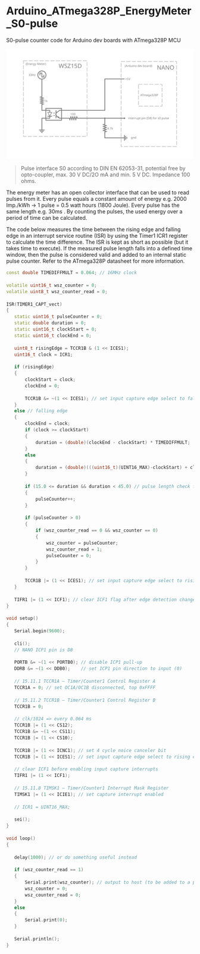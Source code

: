 # Arduino_ATmega328P_EnergyMeter_S0-pulse
S0-pulse counter code for Arduino dev boards with ATmega328P MCU

[<img src="circuit.svg">](https://www.falstad.com/circuit/circuitjs.html?ctz=CQAgjCAMB0l3BWEBmaBOMAmLAOZa0cwFltkQFIKKqEBTAWjDACgAWSAdhUjZ7+QJM-cCwBOIDlWTIAbJNkC5UcHBYAlEZkwDe4WVSrCZ1Q1GgIWAcxEz5yPchx9D1igclh5iqmy8rIFgB3STgRBA8HFw0KNGEwTm8I8ESA0NMAi3EtHVs9KjB4YIUleQQsFGVAiQjpZVrPeV9ONRDy43rIquKGuxAfSqaWACMQbRxVYTYcbj9XAA8UTgmwEzZOJFX5PlyAdQBlAC1iABEWRdkEJGQOECJpNnI+CoBLADsAFzoxMQBXAAcPgAdADO-3eoIAFCccABKUEAMwA9mJQSDIKD-r8ADYgug9DwJMqRfLnfqybZgND9HDbbSScDCKxvAAmI36mHkhSQOCEknKUAJBVSCDiKSGi04nHiTjufnA8p2fAAcgBBZUAeTJiggWG4nHW4AcDIqkNVYhZv3eSNBLLoADdQcMkQBDC2wsmYWXManIMArenPYSQgCib2+VgAnqCALJ0L5iD2SwpjNjyZbCHTUoMgVUAFQAtnQrC7SDgAArs2RobhUiacNDkTAzQVI8AQRQqDgEVTmeCQGuXWSYJBGdsoFhAA)

>Pulse interface S0 according to DIN EN 62053-31, potential free by opto-coupler, max. 30 V DC/2O mA and min. 5 V DC.
Impedance 100 ohms.

The energy meter has an open collector interface that can be used to read pulses from it. Every pulse equals a constant amount of energy e.g. 2000 Imp./kWh -> 1 pulse = 0.5 watt hours (1800 Joule). Every pulse has the same length e.g. 30ms .
By counting the pulses, the used energy over a period of time can be calculated.

The code below measures the time between the rising edge and falling edge in an interrupt service routine (ISR) by using the Timer1 ICR1 register to calculate the time difference.
The ISR is kept as short as possible (but it takes time to execute). If the measured pulse length falls into a defined time window, then the pulse is considered valid and added to an internal static pulse counter.
Refer to the ATmega328P datasheet for more information. 

 ```C++
const double TIMEDIFFMULT = 0.064; // 16MHz clock

volatile uint16_t wsz_counter = 0;
volatile uint8_t wsz_counter_read = 0;

ISR(TIMER1_CAPT_vect)
{
    static uint16_t pulseCounter = 0;
    static double duration = 0;
    static uint16_t clockStart = 0;
    static uint16_t clockEnd = 0;

    uint8_t risingEdge = TCCR1B & (1 << ICES1);
    uint16_t clock = ICR1;
     
    if (risingEdge)
    {
        clockStart = clock;
        clockEnd = 0;

        TCCR1B &= ~(1 << ICES1); // set input capture edge select to falling edge
    }
    else // falling edge
    {
        clockEnd = clock;
        if (clock >= clockStart)
        {
            duration = (double)(clockEnd - clockStart) * TIMEDIFFMULT;
        }
        else
        {
            duration = (double)(((uint16_t)(UINT16_MAX)-clockStart) + clockEnd) * TIMEDIFFMULT;
        }

        if (15.0 <= duration && duration < 45.0) // pulse length check for ~30ms
        {
            pulseCounter++;
        }

        if (pulseCounter > 0)
        {
            if (wsz_counter_read == 0 && wsz_counter == 0)
            {
                wsz_counter = pulseCounter;
                wsz_counter_read = 1;
                pulseCounter = 0;
            }
        }

        TCCR1B |= (1 << ICES1); // set input capture edge select to rising edge
    }

    TIFR1 |= (1 << ICF1); // clear ICF1 flag after edge detection change (15.6.3 by writing a logical one to the I/O bit location)
}

void setup()
{
    Serial.begin(9600);

    cli();
    // NANO ICP1 pin is D8

    PORTB &= ~(1 << PORTB0); // disable ICP1 pull-up
    DDRB &= ~(1 << DDB0);    // set ICP1 pin direction to input (0)

    // 15.11.1 TCCR1A – Timer/Counter1 Control Register A
    TCCR1A = 0; // set OC1A/OC1B disconnected, top 0xFFFF

    // 15.11.2 TCCR1B – Timer/Counter1 Control Register B
    TCCR1B = 0;

    // clk/1024 => every 0.064 ms
    TCCR1B |= (1 << CS12);
    TCCR1B &= ~(1 << CS11);
    TCCR1B |= (1 << CS10);

    TCCR1B |= (1 << ICNC1); // set 4 cycle noice canceler bit
    TCCR1B |= (1 << ICES1); // set input capture edge select to rising edge

    // clear ICF1 before enabling input capture interrupts
    TIFR1 |= (1 << ICF1);

    // 15.11.8 TIMSK1 – Timer/Counter1 Interrupt Mask Register
    TIMSK1 |= (1 << ICIE1); // set capture interrupt enabled

    // ICR1 = UINT16_MAX;

    sei();
}

void loop()
{
    
    delay(1000); // or do something useful instead    
    
    if (wsz_counter_read == 1)
    {
        Serial.print(wsz_counter); // output to host (to be added to a persistent data entity)
        wsz_counter = 0;
        wsz_counter_read = 0;
    }
    else
    {
        Serial.print(0);
    }
  
    Serial.println();
}

```

